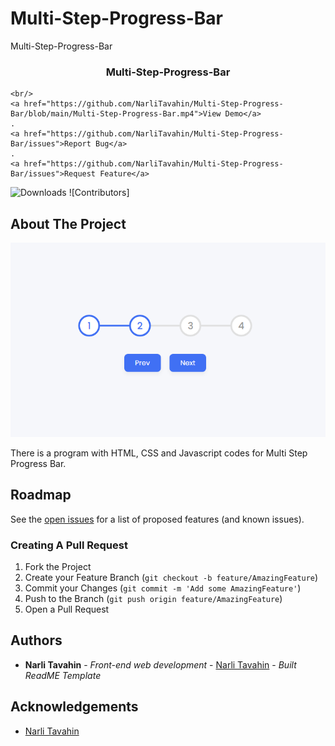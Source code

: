 # Multi-Step-Progress-Bar
Multi-Step-Progress-Bar
<br/>
<p align="center">
 

  <h3 align="center">Multi-Step-Progress-Bar</h3>

  <p align="center">
    
    <br/>
    <a href="https://github.com/NarliTavahin/Multi-Step-Progress-Bar/blob/main/Multi-Step-Progress-Bar.mp4">View Demo</a>
    .
    <a href="https://github.com/NarliTavahin/Multi-Step-Progress-Bar/issues">Report Bug</a>
    .
    <a href="https://github.com/NarliTavahin/Multi-Step-Progress-Bar/issues">Request Feature</a>
  </p>
</p>

![Downloads](https://img.shields.io/github/downloads/NarliTavahin/Multi-Step-Progress-Bar/total) ![Contributors]



## About The Project

![Screen Shot](https://github.com/NarliTavahin/Multi-Step-Progress-Bar/blob/main/Multi-Step-Progress-Bar.png)

There is a program with HTML, CSS and Javascript codes for Multi Step Progress Bar.




## Roadmap

See the [open issues](https://github.com/NarliTavahin/Multi-Step-Progress-Bar/issues) for a list of proposed features (and known issues).


### Creating A Pull Request

1. Fork the Project
2. Create your Feature Branch (`git checkout -b feature/AmazingFeature`)
3. Commit your Changes (`git commit -m 'Add some AmazingFeature'`)
4. Push to the Branch (`git push origin feature/AmazingFeature`)
5. Open a Pull Request


## Authors

* **Narli Tavahin** - *Front-end web development* - [Narli Tavahin](https://github.com/NarliTavahin/) - *Built ReadME Template*

## Acknowledgements

* [Narli Tavahin](https://github.com/NarliTavahin/) 
